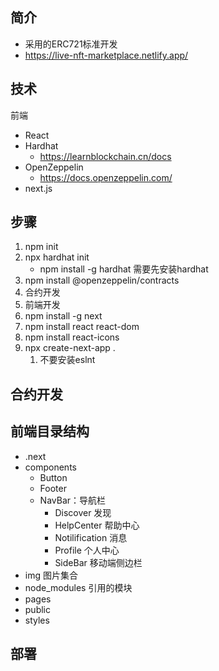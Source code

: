 ## 简介

- 采用的ERC721标准开发
- https://live-nft-marketplace.netlify.app/

## 技术

前端

- React
- Hardhat
  - https://learnblockchain.cn/docs
- OpenZeppelin
  - https://docs.openzeppelin.com/
- next.js

## 步骤

1. npm init 
2. npx hardhat init
   - npm install -g hardhat  需要先安装hardhat 
3. npm install @openzeppelin/contracts
4. 合约开发
5. 前端开发
6. npm install -g next
7. npm install react react-dom
8. npm install react-icons
9. npx create-next-app .
   1. 不要安装eslnt


## 合约开发

## 前端目录结构

- .next
- components
  - Button
  - Footer 
  - NavBar：导航栏
    - Discover 发现
    - HelpCenter 帮助中心
    - Notilification 消息
    - Profile 个人中心
    - SideBar 移动端侧边栏
- img 图片集合
- node_modules 引用的模块
- pages
- public
- styles

## 部署
